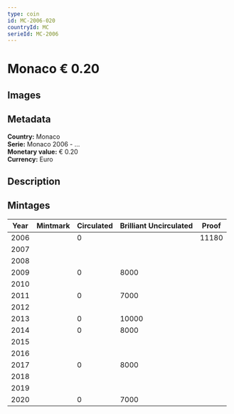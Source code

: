 ```yaml
---
type: coin
id: MC-2006-020
countryId: MC
serieId: MC-2006
---
```


# Monaco € 0.20

## Images


## Metadata

**Country:** Monaco\
**Serie:** Monaco 2006 - ...\
**Monetary value:** € 0.20\
**Currency:** Euro

## Description


## Mintages

| Year | Mintmark | Circulated | Brilliant Uncirculated | Proof |
| ---- | -------- | ---------- | ---------------------- | ----- |
| 2006 |  | 0|  | 11180 |
| 2007 |  | |  |  |
| 2008 |  | |  |  |
| 2009 |  | 0| 8000 |  |
| 2010 |  | |  |  |
| 2011 |  | 0| 7000 |  |
| 2012 |  | |  |  |
| 2013 |  | 0| 10000 |  |
| 2014 |  | 0| 8000 |  |
| 2015 |  | |  |  |
| 2016 |  | |  |  |
| 2017 |  | 0| 8000 |  |
| 2018 |  | |  |  |
| 2019 |  | |  |  |
| 2020 |  | 0| 7000 |  |
